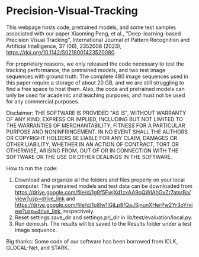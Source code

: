 # Precision-Visual-Tracking
This webpage hosts code, pretrained models, and some test samples associated with our paper Xiaoming Peng, et al., "Deep-learning-based Precision Visual Tracking", International Journal of Pattern Recognition and Artificial Intelligence, 37 (06), 2352008 (2023), https://doi.org/10.1142/S0218001423520080. 

For proprietary reasons, we only released the code necessary to test the tracking performance, the pretrained models, and two test image sequences with ground truth. The complete 480 image sequences used in this paper require a storage of about 20 GB, and we are still struggling to find a free space to host them. Also, the code and pretrained models can only be used for academic and teaching purposes, and must not be used for any commercial purposes.  

Disclaimer: THE SOFTWARE IS PROVIDED "AS IS", WITHOUT WARRANTY OF ANY KIND, EXPRESS OR IMPLIED, INCLUDING BUT NOT LIMITED TO THE WARRANTIES OF MERCHANTABILITY, FITNESS FOR A PARTICULAR PURPOSE AND NONINFRINGEMENT. IN NO EVENT SHALL THE AUTHORS OR COPYRIGHT HOLDERS BE LIABLE FOR ANY CLAIM, DAMAGES OR OTHER LIABILITY, WHETHER IN AN ACTION OF CONTRACT, TORT OR OTHERWISE, ARISING FROM, OUT OF OR IN CONNECTION WITH THE SOFTWARE OR THE USE OR OTHER DEALINGS IN THE SOFTWARE.

How to run the code: 
1) Download and organize all the folders and files properly on your local computer. The pretrained models and test data can be downloaded from https://drive.google.com/file/d/1g9f5FwjXd1zxAA9oQWIAhGvZr7atsrBa/view?usp=drive_link and https://drive.google.com/file/d/1o8lw1lGjLp8fQaJSjnunXHerPw2Yr3oY/view?usp=drive_link, respectively.
2) Reset settings.save_dir and settings.prj_dir in lib/test/evaluation/local.py.
3) Run demo.sh. The results will be saved to the Results folder under a test image sequence.

Big thanks: Some code of our software has been borrowed from ICLK, GLOCAL-Net, and STARK. 


